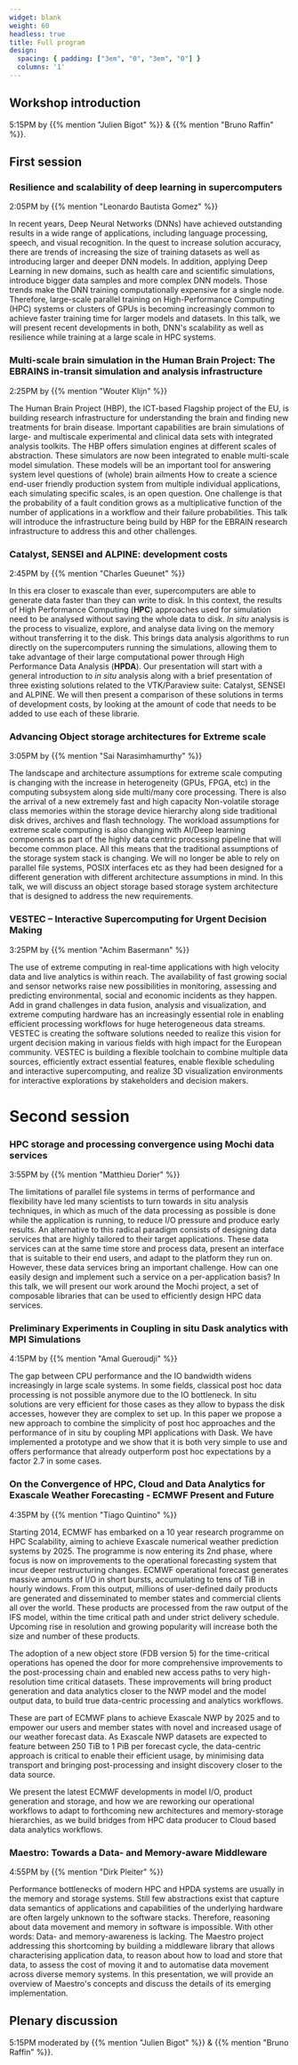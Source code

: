 ```yaml
---
widget: blank
weight: 60
headless: true
title: Full program
design:
  spacing: { padding: ["3em", "0", "3em", "0"] }
  columns: '1'
---
```


## Workshop introduction

5:15PM by {{% mention "Julien Bigot" %}} & {{% mention "Bruno Raffin" %}}.

## First session

### Resilience and scalability of deep learning in supercomputers

2:05PM by {{% mention "Leonardo Bautista Gomez" %}}

In recent years, Deep Neural Networks (DNNs) have achieved outstanding results in a wide range of applications, including language processing, speech, and visual recognition.
In the quest to increase solution accuracy, there are trends of increasing the size of training datasets as well as introducing larger and deeper DNN models.
In addition, applying Deep Learning in new domains, such as health care and scientific simulations, introduce bigger data samples and more complex DNN models.
Those trends make the DNN training computationally expensive 
for a single node.
Therefore, large-scale parallel training on High-Performance Computing (HPC) systems or clusters of GPUs is becoming increasingly common to achieve faster training time for larger models and datasets.
In this talk, we will present recent developments in both, DNN's scalability as well as resilience while training at a large scale in HPC systems.


### Multi-scale brain simulation in the Human Brain Project: The EBRAINS in-transit simulation and analysis infrastructure

2:25PM by {{% mention "Wouter Klijn" %}}


The Human Brain Project (HBP), the ICT-based Flagship project of the EU, is building research infrastructure for understanding the brain and finding new treatments for brain disease. Important capabilities are brain simulations of large- and multiscale experimental and clinical data sets with integrated analysis toolkits. The HBP offers simulation engines at different scales of abstraction. These simulators are now been integrated to enable multi-scale model simulation. These models will be an important tool for answering system level questions of (whole) brain ailments
How to create a science end-user friendly production system from multiple individual applications, each simulating specific scales, is an open question. One challenge is that the probability of a fault condition grows as a multiplicative function of the number of applications in a workflow and their failure probabilities. This talk will introduce the infrastructure being build by HBP for the EBRAIN research infrastructure to address this and other challenges.


### Catalyst, SENSEI and ALPINE: development costs

2:45PM by {{% mention "Charles Gueunet" %}}

In this era closer to exascale than ever, supercomputers are able to generate data faster than they can write to disk.
In this context, the results of High Performance Computing (**HPC**) approaches used for simulation need to be analysed
without saving the whole data to disk.
*In situ* analysis is the process to visualize, explore, and analyse data living on the memory without transferring it to
the disk. This brings data analysis algorithms to run directly on the supercomputers running the simulations, allowing
them to take advantage of their large computational power through High Performance Data Analysis (**HPDA**).
Our presentation will start with a general introduction to *in situ* analysis along with a brief presentation of three existing
solutions related to the VTK/Paraview suite: Catalyst, SENSEI and ALPINE. We will then present a comparison of these
solutions in terms of development costs, by looking at the amount of code that needs to be added to use each of these librarie.


### Advancing Object storage architectures for Extreme scale

3:05PM by {{% mention "Sai Narasimhamurthy" %}}

The landscape and architecture assumptions for extreme scale computing is changing with the increase in heterogeneity (GPUs, FPGA, etc)  in the computing subsystem along side multi/many core processing. There is also the arrival of a new extremely fast and high capacity Non-volatile storage class memories within the storage device hierarchy along side traditional disk drives, archives and flash technology. The workload assumptions for extreme scale computing is also changing with AI/Deep learning components as part of the highly data centric processing pipeline that will become common place. All this means that the traditional assumptions of the storage system stack is changing. We will no longer be able to rely on parallel file systems, POSIX interfaces etc as they had been designed for a different generation with different architecture assumptions in  mind. In this talk, we will discuss an object storage based storage system  architecture that is designed to address the new requirements.


### VESTEC – Interactive Supercomputing for Urgent Decision Making

3:25PM by {{% mention "Achim Basermann" %}}

The use of extreme computing in real-time applications with high velocity data and live analytics is within reach. The availability of fast growing social and sensor networks raise new possibilities in monitoring, assessing and predicting environmental, social and economic incidents as they happen. Add in grand challenges in data fusion, analysis and visualization, and extreme computing hardware has an increasingly essential role in enabling efficient processing workflows for huge heterogeneous data streams. VESTEC is creating the software solutions needed to realize this vision for urgent decision making in various fields with high impact for the European community. VESTEC is building a flexible toolchain to combine multiple data sources, efficiently extract essential features, enable flexible scheduling and interactive supercomputing, and realize 3D visualization environments for interactive explorations by stakeholders and decision makers.


# Second session

### HPC storage and processing convergence using Mochi data services

3:55PM by {{% mention "Matthieu Dorier" %}}

The limitations of parallel file systems in terms of performance and flexibility have led many scientists to turn towards in situ analysis techniques, in which as much of the data processing as possible is done while the application is running, to reduce I/O pressure and produce early results.
An alternative to this radical paradigm consists of designing data services that are highly tailored to their target applications.
These data services can at the same time store and process data, present an interface that is suitable to their end users, and adapt to the platform they run on.
However, these data services bring an important challenge.
How can one easily design and implement such a service on a per-application basis?
In this talk, we will present our work around the Mochi project, a set of composable libraries that can be used to efficiently design HPC data services.


### Preliminary Experiments in Coupling in situ Dask analytics with MPI Simulations

4:15PM by {{% mention "Amal Gueroudji" %}}

The gap between CPU performance and the IO bandwidth widens increasingly in large scale systems. In some fields, classical post hoc data processing is not possible anymore due to the IO bottleneck. In situ solutions are very efficient for those cases as they allow to bypass the disk accesses, however they are complex to set up. In this paper we propose a new approach to combine the simplicity of post hoc approaches and the performance of in situ by coupling MPI applications with Dask. We have implemented a prototype and we show that it is both very simple to use and offers performance that already outperform post hoc expectations by a factor 2.7 in some cases.


### On the Convergence of HPC, Cloud and Data Analytics for Exascale Weather Forecasting - ECMWF Present and Future

4:35PM by {{% mention "Tiago Quintino" %}}

Starting 2014, ECMWF has embarked on a 10 year research programme on HPC Scalability, aiming to achieve Exascale numerical weather prediction systems by 2025.
The programme is now entering its 2nd phase, where focus is now on improvements to the operational forecasting system that incur deeper restructuring changes.
ECMWF operational forecast generates massive amounts of I/O in short bursts, accumulating to tens of TiB in hourly windows.
From this output, millions of user-defined daily products are generated and disseminated to member states and commercial clients all over the world.
These products are processed from the raw output of the IFS model, within the time critical path and under strict delivery schedule.
Upcoming rise in resolution and growing popularity will increase both the size and number of these products.

The adoption of a new object store (FDB version 5) for the time-critical operations has opened the door for more
comprehensive improvements to the post-processing chain and enabled new access paths to very high-resolution time critical datasets.
These improvements will bring product generation and data analytics closer to the NWP model and the model output data,
to build true data-centric processing and analytics workflows.

These are part of ECMWF plans to achieve Exascale NWP by 2025 and to empower our users and member states with novel and
increased usage of our weather forecast data. As Exascale NWP datasets are expected to feature between 250 TiB to 1 PiB per forecast cycle,
the data-centric approach is critical to enable their efficient usage, by minimising data transport and bringing post-processing
and insight discovery closer to the data source.

We present the latest ECMWF developments in model I/O, product generation and storage,
and how we are reworking our operational workflows to adapt to forthcoming new architectures and memory-storage hierarchies,
as we build bridges from HPC data producer to Cloud based data analytics workflows.


### Maestro: Towards a Data- and Memory-aware Middleware

4:55PM by {{% mention "Dirk Pleiter" %}}


Performance bottlenecks of modern HPC and HPDA systems are usually in the memory and storage systems. Still few abstractions exist that capture data semantics of applications and capabilities of the underlying hardware are often largely unknown to the software stacks. Therefore, reasoning about data movement and memory in software is impossible. With other words: Data- and memory-awareness is lacking. The Maestro project addressing this shortcoming by building a middleware library that allows characterising application data, to reason about how to load and store that data, to assess the cost of moving it and to automatise data movement across diverse memory systems. In this presentation, we will provide an overview of Maestro's concepts and discuss the details of its emerging implementation.

## Plenary discussion

5:15PM moderated by {{% mention "Julien Bigot" %}} & {{% mention "Bruno Raffin" %}}.

